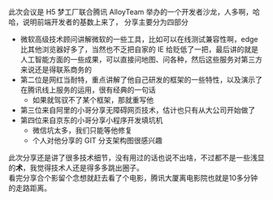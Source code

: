 此次会议是 H5 梦工厂联合腾讯 AlloyTeam 举办的一个开发者沙龙，人多啊，哈哈，说明前端开发者的基数上来了，
分享主要分为四部分
* 微软高级技术顾问讲解微软的一些工具，比如可以在线测试兼容性啊，edge 比其他浏览器好多了，当然也不乏把自家的 IE 给贬低了一把，最后讲的就是人工智能方面的一些成果，可以直接问地图、问各种，然后这些服务对第三方来说还是得联系商务的
* 第二位是网红当耐特，重点讲解了他自己研发的框架的一些特性，以及演示了在腾讯线上服务的运用，很有经典的一句话
  + 如果就驾驭不了某个框架，那就重写他
* 第三位来自阿里的小哥分享无障碍网页技术，估计也只有从大公司开始做了
* 第四位来自京东的小哥分享小程序开发填坑机
  + 微信坑太多，我们只能等他修复
  + 个人对他分享的 GIT 分支架构图很感兴趣

此次分享还是讲了很多技术细节，没有用过的话也说不出啥，不过都不是一些浅显的**术**，我觉得技术人还是得多多跳出圈子。  
看完分享合个影留个念想就赶去看了个电影，腾讯大厦离电影院也就是10多分钟的走路距离。